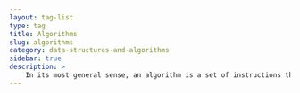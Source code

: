 ```yaml
---
layout: tag-list
type: tag
title: Algorithms
slug: algorithms
category: data-structures-and-algorithms
sidebar: true
description: >
    In its most general sense, an algorithm is a set of instructions that tells the computer how to turn a set of facts about the world into useful information. Facts are data and useful information is knowledge for people, instructions to machines, or input for another algorithm. There are many common examples of algorithms, from sorting numbers to finding a route through a map to displaying information on a screen.
---
```


